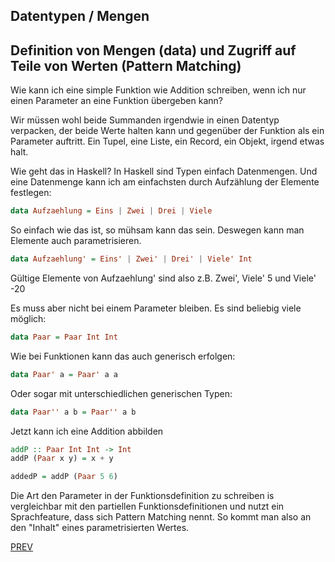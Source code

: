## Datentypen / Mengen

Definition von Mengen (data) und Zugriff auf Teile von Werten (Pattern Matching)
-----------------------------------------------------------------------------------
  
Wie kann ich eine simple Funktion wie Addition schreiben, wenn ich nur einen Parameter an eine Funktion übergeben kann? 

Wir müssen wohl beide Summanden irgendwie in einen Datentyp verpacken, der beide Werte halten kann und gegenüber der Funktion als ein Parameter auftritt. Ein Tupel, eine Liste, ein Record, ein Objekt, irgend etwas halt.

Wie geht das in Haskell? In Haskell sind Typen einfach Datenmengen. Und eine Datenmenge kann ich am einfachsten durch Aufzählung der Elemente festlegen:

```haskell
data Aufzaehlung = Eins | Zwei | Drei | Viele
```
    
So einfach wie das ist, so mühsam kann das sein. Deswegen kann man Elemente auch parametrisieren.

```haskell
data Aufzaehlung' = Eins' | Zwei' | Drei' | Viele' Int
```

Gültige Elemente von Aufzaehlung' sind also z.B. Zwei', Viele' 5 und Viele' -20

Es muss aber nicht bei einem Parameter bleiben. Es sind beliebig viele möglich:

```haskell
data Paar = Paar Int Int
```

Wie bei Funktionen kann das auch generisch erfolgen:

```haskell
data Paar' a = Paar' a a
```

Oder sogar mit unterschiedlichen generischen Typen:

```haskell
data Paar'' a b = Paar'' a b
```

Jetzt kann ich eine Addition abbilden

```haskell
addP :: Paar Int Int -> Int
addP (Paar x y) = x + y

addedP = addP (Paar 5 6)
```

Die Art den Parameter in der Funktionsdefinition zu schreiben is vergleichbar mit den partiellen Funktionsdefinitionen und nutzt ein Sprachfeature, dass sich Pattern Matching nennt. So kommt man also an den "Inhalt" eines parametrisierten Wertes.

[PREV](/haskell/Funktionen)